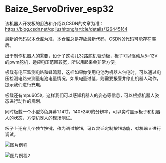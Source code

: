 # Baize_ServoDriver_esp32

该机器人开发板的用法和介绍以CSDN的文章为准：https://blog.csdn.net/qqliuzhitong/article/details/126445164

最新的代码以本仓库为准，本仓库总是存放最新代码，CSDN的代码可能存在滞后。

出于制作机器人的需要，设计了这块儿32路舵机驱动板，板子可以驱动从5~12V的pwm舵机，适应电压范围较宽，所以用起来会非常方便。

板载有电压监测电路和蜂鸣器，这样如果你使用电池为机器人供电时，可以通过电压检测电路来测量电池电量情况，如果电量过低，则需要报警并停止机器人动作，提示我们进行充电。

板载还有mpu6050，这样我们可以感知机器人的姿态等信息，可以根据机器人姿态进行动作的规划。

同时板载一个小型彩色屏幕1.14寸，140*240的分辨率，可以实时显示板子和机器人的状态，方便机器人的现场测试。

板子上还有几个独立按键，作为调试按钮，可以灵活定制按钮功能，对机器人进行调试。

![图片例程](https://github.com/Allen953/Baize_ServoDriver_esp32/blob/main/7.Photos%20%26%20Videos/IMG_20220913_124243.jpg)


![图片例程2](https://github.com/Allen953/Baize_ServoDriver_esp32/blob/main/7.Photos%20%26%20Videos/QQ%E5%9B%BE%E7%89%8720220825144041.png)

